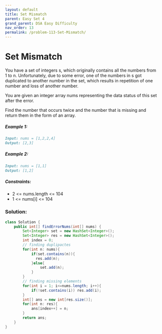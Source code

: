 ```yaml
---
layout: default
title: Set Mismatch
parent: Easy Set 4
grand_parent: DSA Easy Difficulty
nav_order: 13
permalink: /problem-113-Set-Mismatch/
---
```

# Set Mismatch
You have a set of integers s, which originally contains all the numbers from 1 to n. Unfortunately, due to some error, one of the numbers in s got duplicated to another number in the set, which results in repetition of one number and loss of another number.

You are given an integer array nums representing the data status of this set after the error.

Find the number that occurs twice and the number that is missing and return them in the form of an array.

##### Example 1:
```markdown
Input: nums = [1,2,2,4]
Output: [2,3]
```
##### Example 2:
```markdown
Input: nums = [1,1]
Output: [1,2]
```
##### Constraints:
* 2 <= nums.length <= 104
* 1 <= nums[i] <= 104

### Solution:
```java
class Solution {
    public int[] findErrorNums(int[] nums) {
        Set<Integer> set = new HashSet<Integer>();
        Set<Integer> res = new HashSet<Integer>();
        int index = 0;
        // finding duplipactes
        for(int n: nums){
            if(set.contains(n)){
              res.add(n);  
            }else{
                set.add(n);
            }
        }
        // finding missing elements
        for(int i = 1; i<=nums.length; i++){
            if(!set.contains(i)) res.add(i);
        }
        int[] ans = new int[res.size()];
        for(int n: res){
            ans[index++] = n;
        }
        return ans;
    }
}
```
